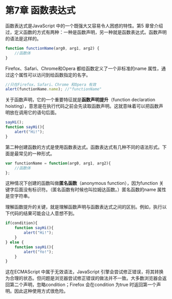 # 第7章 函数表达式

函数表达式是JavaScript 中的一个既强大又容易令人困惑的特性。第5 章曾介绍过，定义函数的方式有两种：一种是函数声明，另一种就是函数表达式。函数声明的语法是这样的。

```javascript
function functionName(arg0, arg1, arg2) {
	//函数体
}
```

Firefox、Safari、Chrome和Opera 都给函数定义了一个非标准的name 属性，通过这个属性可以访问到给函数指定的名字。

```javascript
//只在Firefox、Safari、Chrome 和Opera 有效
alert(functionName.name); //"functionName"
```

关于函数声明，它的一个重要特征就是**函数声明提升**（function declaration hoisting），意思是在执行代码之前会先读取函数声明。这就意味着可以把函数声明放在调用它的语句后面。

```javascript
sayHi();
function sayHi(){
	alert("Hi!");
}
```

第二种创建函数的方式是使用函数表达式。函数表达式有几种不同的语法形式。下面是最常见的一种形式。

```javascript
var functionName = function(arg0, arg1, arg2){
	//函数体
};
```

这种情况下创建的函数叫做**匿名函数**（anonymous function），因为function 关键字后面没有标识符。（匿名函数有时候也叫拉姆达函数。）匿名函数的name 属性是空字符串。

理解函数提升的关键，就是理解函数声明与函数表达式之间的区别。例如，执行以下代码的结果可能会让人意想不到。

```javascript
if(condition){
	function sayHi(){
		alert("Hi!");
	}
} else {
	function sayHi(){
		alert("Yo!");
	}
}
```

这在ECMAScript 中属于无效语法，JavaScript 引擎会尝试修正错误，将其转换为合理的状态。但问题是浏览器尝试修正错误的做法并不一致。大多数浏览器会返回第二个声明，忽略condition；Firefox 会在condition 为true 时返回第一个声明。因此这种使用方式很危险。